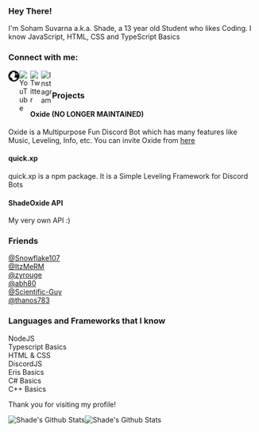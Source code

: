 ### Hey There!

I'm Soham Suvarna a.k.a. Shade, a 13 year old Student who likes Coding.
I know JavaScript, HTML, CSS and TypeScript Basics

### Connect with me:

[<img align="left" alt="shadeoxide.gq" width="22px" src="https://raw.githubusercontent.com/iconic/open-iconic/master/svg/globe.svg" />](https://shadeoxide.gq)
[<img align="left" alt="YouTube" width="22px" src="https://cdn.jsdelivr.net/npm/simple-icons@v3/icons/youtube.svg" />](https://youtube.com/channel/UChVsh440kvsyPGuKit8vfqg)
[<img align="left" alt="Twitter" width="22px" src="https://cdn.jsdelivr.net/npm/simple-icons@v3/icons/twitter.svg" />](https://www.twitter.com/shadeoxide)
[<img align="left" alt="Instagram" width="22px" src="https://cdn.jsdelivr.net/npm/simple-icons@v3/icons/instagram.svg" />](https://www.instagram.com/shadeoxide)

<br />

### Projects
#### Oxide (NO LONGER MAINTAINED)
Oxide is a Multipurpose Fun Discord Bot which has many features like Music, Leveling, Info, etc.
You can invite Oxide from [here](https://www.inviteoxide.gq)
#### quick.xp
quick.xp is a npm package.
It is a Simple Leveling Framework for Discord Bots
#### ShadeOxide API
My very own API :)

### Friends
[@Snowflake107](https://github.com/Snowflake107)<br>
[@ItzMeRM](https://github.com/ItzMeRM)<br>
[@zyrouge](https://github.com/zyrouge)<br>
[@abh80](https://github.com/abh80)<br>
[@Scientific-Guy](https://github.com/Scientific-Guy)<br>
[@thanos783](https://github.com/thanos783)<br>

### Languages and Frameworks that I know
NodeJS <br>
Typescript Basics <br>
HTML & CSS <br>
DiscordJS <br>
Eris Basics <br>
C# Basics <br>
C++ Basics <br>

Thank you for visiting my profile!

<img align="left" alt="Shade's Github Stats" src="https://github-readme-stats.vercel.app/api?username=shadeoxide&show_icons=true&theme=tokyonight&hide_border=true" />
<img align="left" alt="Shade's Github Stats" src="https://github-readme-stats.vercel.app/api/top-langs?username=shadeoxide&show_icons=true&theme=tokyonight&layout=compact&hide_border=true" />
